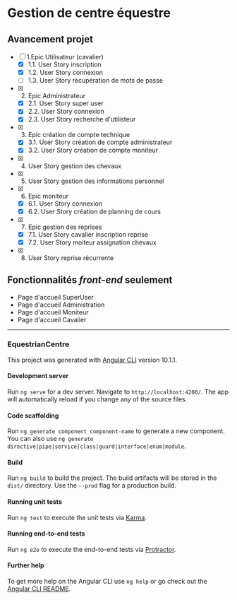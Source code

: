 # Gestion de centre équestre
## Avancement projet
-   [ ] 1.Epic Utilisateur (cavalier)
    -   [x] 1.1. User Story inscription
    -   [x] 1.2. User Story connexion
    -   [ ] 1.3. User Story récupération de mots de passe
-   [x] 2. Epic Administrateur
    -   [x] 2.1. User Story super user
    -   [x] 2.2. User Story connexion
    -   [x] 2.3. User Story recherche d'utilisteur
-   [x] 3. Epic création de compte technique
    -   [x] 3.1. User Story création de compte administrateur
    -   [x] 3.2. User Story création de compte moniteur
-   [x] 4. User Story gestion des chevaux
-   [x] 5. User Story gestion des informations personnel
-   [x] 6. Epic moniteur
    -   [x] 6.1. User Story connexion
    -   [x] 6.2. User Story création de planning de cours
-   [x] 7. Epic gestion des reprises
    -   [x] 7.1. User Story cavalier inscription reprise
    -   [x] 7.2. User Story moiteur assignation chevaux
-   [x] 8. User Story reprise récurrente
## Fonctionnalités *front-end* seulement
- Page d'accueil SuperUser
- Page d'accueil Administration
- Page d'accueil Moniteur
- Page d'accueil Cavalier


___
### EquestrianCentre

This project was generated with [Angular CLI](https://github.com/angular/angular-cli) version 10.1.1.

#### Development server

Run `ng serve` for a dev server. Navigate to `http://localhost:4200/`. The app will automatically reload if you change any of the source files.

#### Code scaffolding

Run `ng generate component component-name` to generate a new component. You can also use `ng generate directive|pipe|service|class|guard|interface|enum|module`.

#### Build

Run `ng build` to build the project. The build artifacts will be stored in the `dist/` directory. Use the `--prod` flag for a production build.

#### Running unit tests

Run `ng test` to execute the unit tests via [Karma](https://karma-runner.github.io).

#### Running end-to-end tests

Run `ng e2e` to execute the end-to-end tests via [Protractor](http://www.protractortest.org/).

#### Further help

To get more help on the Angular CLI use `ng help` or go check out the [Angular CLI README](https://github.com/angular/angular-cli/blob/master/README.md).



